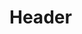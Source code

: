 <!-- TITLE: No space left on device -->
<!-- SUBTITLE: Space problem when build containers -->

# Header
